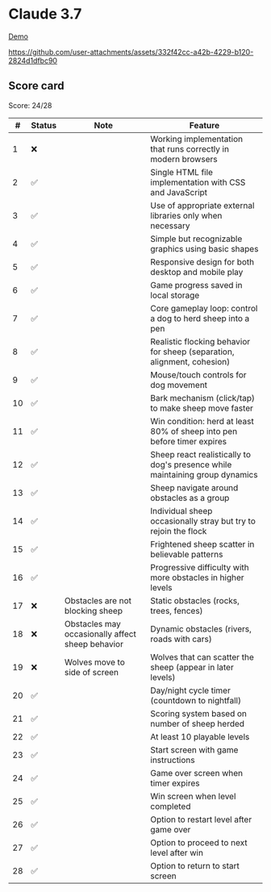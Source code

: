 # Claude 3.7

[Demo](https://html-preview.github.io/?url=https://raw.githubusercontent.com/vnglst/when-ai-fails/refs/heads/main/shepards-dog/claude-3.7/index.html)

https://github.com/user-attachments/assets/332f42cc-a42b-4229-b120-2824d1dfbc90

## Score card

Score: 24/28

| #   | Status | Note                                             | Feature                                                                      |
| --- | ------ | ------------------------------------------------ | ---------------------------------------------------------------------------- |
| 1   | ❌     |                                                  | Working implementation that runs correctly in modern browsers                |
| 2   | ✅     |                                                  | Single HTML file implementation with CSS and JavaScript                      |
| 3   | ✅     |                                                  | Use of appropriate external libraries only when necessary                    |
| 4   | ✅     |                                                  | Simple but recognizable graphics using basic shapes                          |
| 5   | ✅     |                                                  | Responsive design for both desktop and mobile play                           |
| 6   | ✅     |                                                  | Game progress saved in local storage                                         |
| 7   | ✅     |                                                  | Core gameplay loop: control a dog to herd sheep into a pen                   |
| 8   | ✅     |                                                  | Realistic flocking behavior for sheep (separation, alignment, cohesion)      |
| 9   | ✅     |                                                  | Mouse/touch controls for dog movement                                        |
| 10  | ✅     |                                                  | Bark mechanism (click/tap) to make sheep move faster                         |
| 11  | ✅     |                                                  | Win condition: herd at least 80% of sheep into pen before timer expires      |
| 12  | ✅     |                                                  | Sheep react realistically to dog's presence while maintaining group dynamics |
| 13  | ✅     |                                                  | Sheep navigate around obstacles as a group                                   |
| 14  | ✅     |                                                  | Individual sheep occasionally stray but try to rejoin the flock              |
| 15  | ✅     |                                                  | Frightened sheep scatter in believable patterns                              |
| 16  | ✅     |                                                  | Progressive difficulty with more obstacles in higher levels                  |
| 17  | ❌     | Obstacles are not blocking sheep                 | Static obstacles (rocks, trees, fences)                                      |
| 18  | ❌     | Obstacles may occasionally affect sheep behavior | Dynamic obstacles (rivers, roads with cars)                                  |
| 19  | ❌     | Wolves move to side of screen                    | Wolves that can scatter the sheep (appear in later levels)                   |
| 20  | ✅     |                                                  | Day/night cycle timer (countdown to nightfall)                               |
| 21  | ✅     |                                                  | Scoring system based on number of sheep herded                               |
| 22  | ✅     |                                                  | At least 10 playable levels                                                  |
| 23  | ✅     |                                                  | Start screen with game instructions                                          |
| 24  | ✅     |                                                  | Game over screen when timer expires                                          |
| 25  | ✅     |                                                  | Win screen when level completed                                              |
| 26  | ✅     |                                                  | Option to restart level after game over                                      |
| 27  | ✅     |                                                  | Option to proceed to next level after win                                    |
| 28  | ✅     |                                                  | Option to return to start screen                                             |
